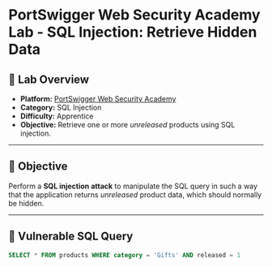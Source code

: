 # PortSwigger Web Security Academy Lab - SQL Injection: Retrieve Hidden Data

## 🧪 Lab Overview

- **Platform:** [PortSwigger Web Security Academy](https://portswigger.net/web-security/sql-injection/lab-retrieve-hidden-data)
- **Category:** SQL Injection
- **Difficulty:** Apprentice
- **Objective:** Retrieve one or more *unreleased* products using SQL injection.

---

## 🎯 Objective

Perform a **SQL injection attack** to manipulate the SQL query in such a way that the application returns *unreleased* product data, which should normally be hidden.

---

## 🧠 Vulnerable SQL Query

```sql
SELECT * FROM products WHERE category = 'Gifts' AND released = 1

